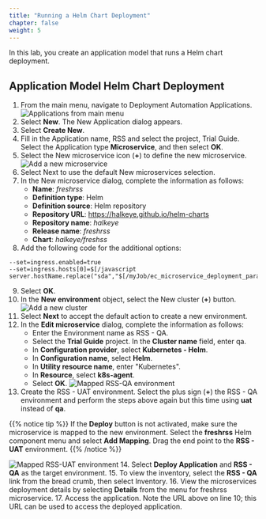 ```yaml
---
title: "Running a Helm Chart Deployment"
chapter: false
weight: 5
--- 
```


In this lab, you create an application model that runs a Helm chart deployment.

## Application Model Helm Chart Deployment

1. From the main menu, navigate to Deployment Automation Applications. ![Applications from main menu](te-main-menu-applications.png?width=20pc)
2. Select **New**. The New Application dialog appears.
3. Select **Create New**.
4. Fill in the Application name, RSS and select the project, Trial Guide. Select the Application type **Microservice**, and then select **OK**.
5. Select the New microservice icon (**+**) to define the new microservice. ![Add a new microservice](te-helm-new-microservices.png?width=40pc)
6. Select Next to use the default New microservices selection.
7. In the New microservice dialog, complete the information as follows:
    - **Name**: *freshrss*
    - **Definition type**: Helm
    - **Definition source**: Helm repository
    - **Repository URL**: https://halkeye.github.io/helm-charts
    - **Repository name**: *halkeye*
    - **Release name**: *freshrss*
    - **Chart**: *halkeye/freshss*
8. Add the following code for the additional options:
```
--set=ingress.enabled=true
--set=ingress.hosts[0]=$[/javascript server.hostName.replace("sda","$[/myJob/ec_microservice_deployment_parameters/$[/myMicroservice]/clusterDefinition/namespace]")]
```
9. Select **OK**.
10. In the **New environment** object, select the New cluster (**+**) button. ![Add a new cluster](te-helm-new-cluster.png?width=40pc)
11. Select **Next** to accept the default action to create a new environment.
12. In the **Edit microservice** dialog, complete the information as follows:
    - Enter the Environment name as RSS - QA.
    - Select the **Trial Guide** project. In the **Cluster name** field, enter qa.
    - In **Configuration provider**, select **Kubernetes - Helm**.
    - In **Configuration name**, select **Helm**.
    - In **Utility resource name**, enter "Kubernetes".
    - In **Resource**, select **k8s-agent**.
    - Select **OK**.
![Mapped RSS-QA environment](te-helm-mapped-enviro.png?width=40pc)
13. Create the RSS - UAT environment. Select the plus sign (**+**) the RSS - QA environment and perform the steps above again but this time using **uat** instead of **qa**.

{{% notice tip %}}
If the **Deploy** button is not activated, make sure the microservice is mapped to the new environment. Select the **freshrss** Helm component menu and select **Add Mapping**. Drag the end point to the **RSS - UAT** environment.
{{% /notice %}}

![Mapped RSS-UAT environment](te-helm-mapped-rss-uat.png?width=40pc)
14. Select **Deploy Application** and **RSS - QA** as the target environment.
15. To view the inventory, select the **RSS - QA** link from the bread crumb, then select Inventory.
16. View the microservices deployment details by selecting **Details** from the menu for freshrss microservice.
17. Access the application. Note the URL above on line 10; this URL can be used to access the deployed application.

